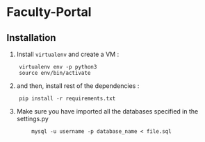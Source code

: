 # Faculty-Portal

## Installation
1. Install ``virtualenv`` and create a VM :
```
	virtualenv env -p python3
	source env/bin/activate
```

2. and then, install rest of the dependencies :
```
	pip install -r requirements.txt
```

3. Make sure you have imported all the databases specified in the settings.py
```
        mysql -u username -p database_name < file.sql
```
